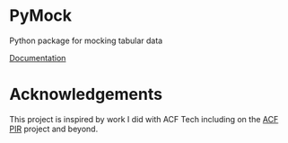 # PyMock
Python package for mocking tabular data

[Documentation](https://r-gilliard-jr.github.io/PyMock/)

# Acknowledgements

This project is inspired by work I did with ACF Tech including on the [ACF PIR](https://github.com/HHS/ACF-pir-data) project and beyond.